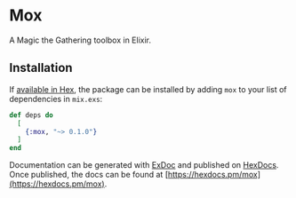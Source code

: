 # Mox

A Magic the Gathering toolbox in Elixir.

## Installation

If [available in Hex](https://hex.pm/docs/publish), the package can be installed
by adding `mox` to your list of dependencies in `mix.exs`:

```elixir
def deps do
  [
    {:mox, "~> 0.1.0"}
  ]
end
```

Documentation can be generated with [ExDoc](https://github.com/elixir-lang/ex_doc)
and published on [HexDocs](https://hexdocs.pm). Once published, the docs can
be found at [https://hexdocs.pm/mox](https://hexdocs.pm/mox).

